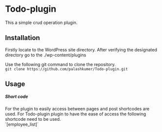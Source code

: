 # Todo-plugin
This a simple crud operation plugin.
<h2> Installation</h2>
Firstly locate to the WordPress site directory. After verifying the designated directory go to the ./wp-content/plugins

Use the following git command to clone the repository. <br>
 ```git clone https://github.com/palashkumer/Todo-plugin.git```

<h2>Usage</h2>
<h5>Short code</h5>
For the plugin to easily access between pages and post shortcodes are used. For Todo-plugin plugin to have the ease of access the following shortcode need to be used. <br>
`[employee_list]`
